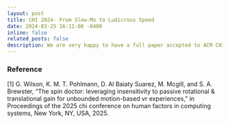```yaml
---
layout: post
title: CHI 2024- From Slow-Mo to Ludicrous Speed
date: 2024-03-25 16:11:00 -0400
inline: false
related_posts: false
description: We are very happy to have a full paper accepted to ACM CHI 2024 in Hawai’i, on using translational gain and attenuation in VR to comfortably manipulate the perceived speed of a moving car [1]. A pre-print is available here. Using our PassengXR motion platform, we conveyed the car’s movement to a VR headset and either increased (1.5x-9.5x) or decreased (0.66x to 0.14x) the virtual speed 1) through a cityscape during a reading/productivity task and 2) through a space station trench during a spaceship shooting game. We investigated how well passengers can detect the manipulation in speed, how it affected motion sickness, and whether it altered the perceived speed or distance of car journey.
---
```


### Reference
[1] G. Wilson, K. M. T. Pohlmann, D. Al Baiaty Suarez, M. Mcgill, and S. A. Brewster, “The spin doctor: leveraging insensitivity to passive rotational & translational gain for unbounded motion-based vr experiences,” in Proceedings of the 2025 chi conference on human factors in computing systems, New York, NY, USA, 2025.
